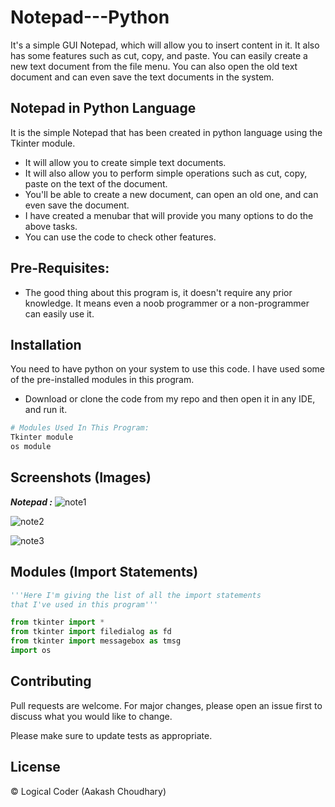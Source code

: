 # Notepad---Python
It's a simple GUI Notepad, which will allow you to insert content in it. It also has some features such as cut, copy, and paste. You can easily create a new text document from the file menu. You can also open the old text document and can even save the text documents in the system.

## Notepad in Python Language

It is the simple Notepad that has been created in python language using the Tkinter module.

- It will allow you to create simple text documents.
- It will also allow you to perform simple operations such as cut, copy, paste on the text of the document.
- You'll be able to create a new document, can open an old one, and can even save the document.
- I have created a menubar that will provide you many options to do the above tasks.
- You can use the code to check other features.


## Pre-Requisites:
- The good thing about this program is, it doesn't require any prior knowledge. It means even a noob programmer or a non-programmer can easily use it.

## Installation

You need to have python on your system to use this code. I have used some of the pre-installed modules in this program.

- Download or clone the code from my repo and then open it in any IDE, and run it.

```bash
# Modules Used In This Program:
Tkinter module
os module
```

## Screenshots (Images)

***Notepad :*** ![note1](https://user-images.githubusercontent.com/50060952/84289363-0528ee00-ab60-11ea-99e6-785d1504d680.jpg)

![note2](https://user-images.githubusercontent.com/50060952/84289373-0823de80-ab60-11ea-8706-1b956415fced.jpg)

![note3](https://user-images.githubusercontent.com/50060952/84289375-08bc7500-ab60-11ea-9379-fb5c6d835b33.jpg)


## Modules (Import Statements)

```python
'''Here I'm giving the list of all the import statements 
that I've used in this program'''

from tkinter import *
from tkinter import filedialog as fd
from tkinter import messagebox as tmsg
import os


```

## Contributing
Pull requests are welcome. For major changes, please open an issue first to discuss what you would like to change.

Please make sure to update tests as appropriate.

## License
&copy; Logical Coder (Aakash Choudhary)
